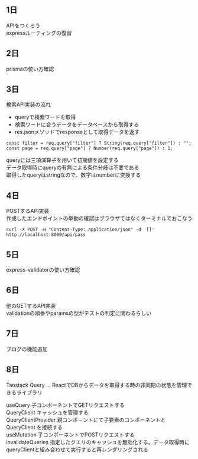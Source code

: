 ## 1日

APIをつくろう<br>
expressルーティングの復習

## 2日

prismaの使い方確認

## 3日

検索API実装の流れ
- queryで検索ワードを取得
- 検索ワードに合うデータをデータベースから取得する
- res.jsonメソッドでresponseとして取得データを返す

```
const filter = req.query["filter"] ? String(req.query["filter"]) : "";
const page = req.query["page"] ? Number(req.query["page"]) : 1;
```
queryには三項演算子を用いて初期値を設定する<br>
データ取得時にqueryの有無による条件分岐は不要である<br>
取得したqueryはstringなので、数字はnumberに変換する

## 4日

POSTするAPI実装<br>
作成したエンドポイントの挙動の確認はブラウザではなくターミナルでおこなう
```
curl -X POST -H "Content-Type: application/json" -d '[]' http://localhost:8000/api/pass
```
## 5日

express-validatorの使い方確認

## 6日

他のGETするAPI実装<br>
validationの順番やparamsの型がテストの判定に関わるらしい

## 7日

ブログの機能追加

## 8日

Tanstack Query ... ReactでDBからデータを取得する時の非同期の状態を管理できるライブラリ

useQuery 子コンポーネントでGETリクエストする<br>
QueryClient キャッシュを管理する<br>
QueryClientProvider 親コンポ－ントにて子要素のコンポーネントと QueryClient を接続する<br>
useMutation 子コンポーネントでPOSTリクエストする<br>
invalidateQueries 指定したクエリのキャッシュを無効化する。データ取得時にqueryClientと組み合わせて実行すると再レンダリングされる
